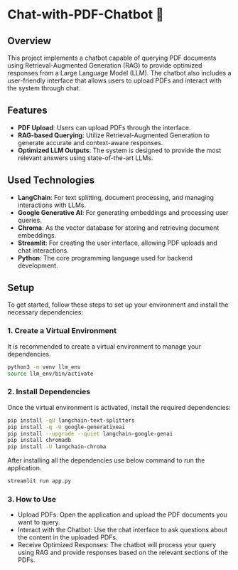 # Chat-with-PDF-Chatbot 🤖

## Overview

This project implements a chatbot capable of querying PDF documents using Retrieval-Augmented Generation (RAG) to provide optimized responses from a Large Language Model (LLM). The chatbot also includes a user-friendly interface that allows users to upload PDFs and interact with the system through chat.

## Features

- **PDF Upload**: Users can upload PDFs through the interface.
- **RAG-based Querying**: Utilize Retrieval-Augmented Generation to generate accurate and context-aware responses.
- **Optimized LLM Outputs**: The system is designed to provide the most relevant answers using state-of-the-art LLMs.

## Used Technologies

- **LangChain**: For text splitting, document processing, and managing interactions with LLMs.
- **Google Generative AI**: For generating embeddings and processing user queries.
- **Chroma**: As the vector database for storing and retrieving document embeddings.
- **Streamlit**: For creating the user interface, allowing PDF uploads and chat interactions.
- **Python**: The core programming language used for backend development.

## Setup 

To get started, follow these steps to set up your environment and install the necessary dependencies:

### 1. Create a Virtual Environment

It is recommended to create a virtual environment to manage your dependencies.

```bash
python3 -m venv llm_env
source llm_env/bin/activate
```
### 2. Install Dependencies
Once the virtual environment is activated, install the required dependencies:
```bash
pip install -qU langchain-text-splitters
pip install -q -U google-generativeai
pip install --upgrade --quiet langchain-google-genai
pip install chromadb
pip install -U langchain-chroma
```
After installing all the dependencies use below command to run the application.
```bash
streamlit run app.py
```
### 3. How to Use
- Upload PDFs: Open the application and upload the PDF documents you want to query.
- Interact with the Chatbot: Use the chat interface to ask questions about the content in the uploaded PDFs.
- Receive Optimized Responses: The chatbot will process your query using RAG and provide responses based on the relevant sections of the PDFs.